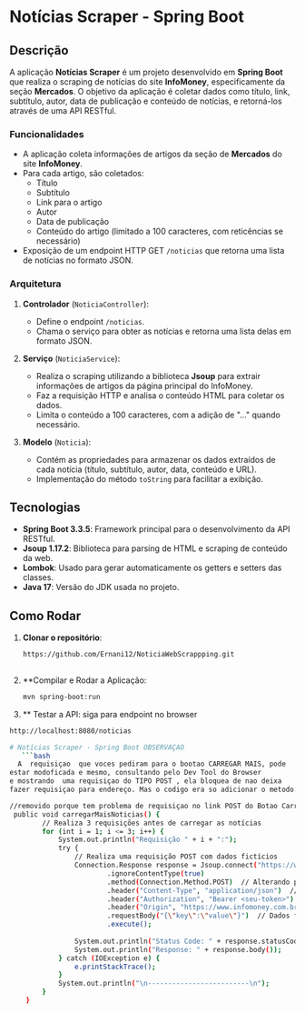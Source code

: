 # Notícias Scraper - Spring Boot

## Descrição

A aplicação **Notícias Scraper** é um projeto desenvolvido em **Spring Boot** que realiza o scraping de notícias do site **InfoMoney**, especificamente da seção **Mercados**. O objetivo da aplicação é coletar dados como título, link, subtítulo, autor, data de publicação e conteúdo de notícias, e retorná-los através de uma API RESTful.

### Funcionalidades

- A aplicação coleta informações de artigos da seção de **Mercados** do site **InfoMoney**.
- Para cada artigo, são coletados:
  - Título
  - Subtítulo
  - Link para o artigo
  - Autor
  - Data de publicação
  - Conteúdo do artigo (limitado a 100 caracteres, com reticências se necessário)
- Exposição de um endpoint HTTP GET `/noticias` que retorna uma lista de notícias no formato JSON.

### Arquitetura

1. **Controlador** (`NoticiaController`):
   - Define o endpoint `/noticias`.
   - Chama o serviço para obter as notícias e retorna uma lista delas em formato JSON.
   
2. **Serviço** (`NoticiaService`):
   - Realiza o scraping utilizando a biblioteca **Jsoup** para extrair informações de artigos da página principal do InfoMoney.
   - Faz a requisição HTTP e analisa o conteúdo HTML para coletar os dados.
   - Limita o conteúdo a 100 caracteres, com a adição de "..." quando necessário.

3. **Modelo** (`Noticia`):
   - Contém as propriedades para armazenar os dados extraídos de cada notícia (título, subtítulo, autor, data, conteúdo e URL).
   - Implementação do método `toString` para facilitar a exibição.

## Tecnologias

- **Spring Boot 3.3.5**: Framework principal para o desenvolvimento da API RESTful.
- **Jsoup 1.17.2**: Biblioteca para parsing de HTML e scraping de conteúdo da web.
- **Lombok**: Usado para gerar automaticamente os getters e setters das classes.
- **Java 17**: Versão do JDK usada no projeto.

## Como Rodar

1. **Clonar o repositório**:

   ```bash
   https://github.com/Ernani12/NoticiaWebScrappping.git
  

2. **Compilar e Rodar a Aplicação:

   ```bash
   mvn spring-boot:run

3. ** Testar a API:
siga para endpoint no browser
```bash
http://localhost:8080/noticias

# Notícias Scraper - Spring Boot OBSERVAÇAO
   ```bash
  A  requisiçao  que voces pediram para o bootao CARREGAR MAIS, pode
estar modoficada e mesmo, consultando pelo Dev Tool do Browser
e mostrando  uma requisiçao do TIPO POST , ela bloquea de nao deixa
fazer requisiçao para endereço. Mas o codigo era so adicionar o metodo:

//removido porque tem problema de requisiçao no link POST do Botao Carregar Mais..
 public void carregarMaisNoticias() {
        // Realiza 3 requisições antes de carregar as notícias
        for (int i = 1; i <= 3; i++) {
            System.out.println("Requisição " + i + ":");
            try {
                // Realiza uma requisição POST com dados fictícios
                Connection.Response response = Jsoup.connect("https://www.infomoney.com.br/wp-json/infomoney/v1/cards")
                        .ignoreContentType(true)
                        .method(Connection.Method.POST)  // Alterando para POST
                        .header("Content-Type", "application/json")  // Ajuste no header
                        .header("Authorization", "Bearer <seu-token>")  // Inclua o token de autenticação, se necessário
                        .header("Origin", "https://www.infomoney.com.br")  // Origem para CORS
                        .requestBody("{\"key\":\"value\"}")  // Dados fictícios no corpo (substitua conforme necessário)
                        .execute();
    
                System.out.println("Status Code: " + response.statusCode());
                System.out.println("Response: " + response.body());
            } catch (IOException e) {
                e.printStackTrace();
            }
            System.out.println("\n-------------------------\n");
        }
    }




   
